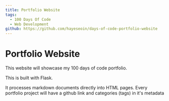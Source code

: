 ```yaml
---
title: Portfolio Website
tags:
  - 100 Days Of Code
  - Web Development
github: https://github.com/hayeseoin/days-of-code-portfolio-website
---
```

# Portfolio Website

This website will showcase my 100 days of code portfolio.

This is built with Flask. 

It processes markdown documents directly into HTML pages. Every portfolio project will have a github link and categories (tags) in it's metadata